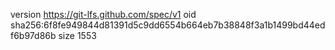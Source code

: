 version https://git-lfs.github.com/spec/v1
oid sha256:6f8fe949844d81391d5c9dd6554b664eb7b38848f3a1b1499bd44edf6b97d86b
size 1553
